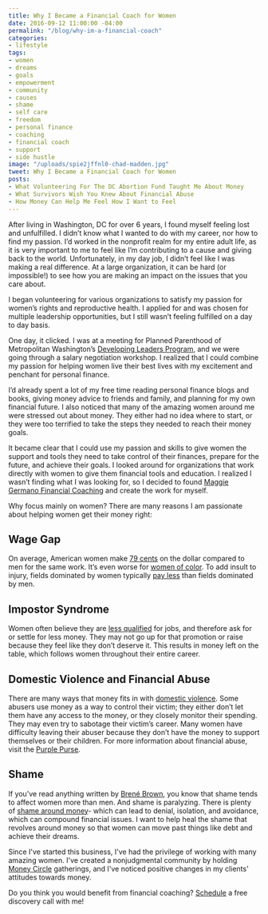 ```yaml
---
title: Why I Became a Financial Coach for Women
date: 2016-09-12 11:00:00 -04:00
permalink: "/blog/why-im-a-financial-coach"
categories:
- lifestyle
tags:
- women
- dreams
- goals
- empowerment
- community
- causes
- shame
- self care
- freedom
- personal finance
- coaching
- financial coach
- support
- side hustle
image: "/uploads/spie2jffnl0-chad-madden.jpg"
tweet: Why I Became a Financial Coach for Women
posts:
- What Volunteering For The DC Abortion Fund Taught Me About Money
- What Survivors Wish You Knew About Financial Abuse
- How Money Can Help Me Feel How I Want to Feel
---
```


After living in Washington, DC for over 6 years, I found myself feeling lost and unfulfilled. I didn’t know what I wanted to do with my career, nor how to find my passion. I’d worked in the nonprofit realm for my entire adult life, as it is very important to me to feel like I’m contributing to a cause and giving back to the world. Unfortunately, in my day job, I didn’t feel like I was making a real difference. At a large organization, it can be hard (or impossible!) to see how you are making an impact on the issues that you care about.

I began volunteering for various organizations to satisfy my passion for women’s rights and reproductive health. I applied for and was chosen for multiple leadership opportunities, but I still wasn’t feeling fulfilled on a day to day basis.

One day, it clicked. I was at a meeting for Planned Parenthood of Metropolitan Washington’s [Developing Leaders Program](https://www.plannedparenthood.org/planned-parenthood-metropolitan-washington-dc/get-involved-locally/developing-leaders-program), and we were going through a salary negotiation workshop. I realized that I could combine my passion for helping women live their best lives with my excitement and penchant for personal finance.

I’d already spent a lot of my free time reading personal finance blogs and books, giving money advice to friends and family, and planning for my own financial future. I also noticed that many of the amazing women around me were stressed out about money. They either had no idea where to start, or they were too terrified to take the steps they needed to reach their money goals.

It became clear that I could use my passion and skills to give women the support and tools they need to take control of their finances, prepare for the future, and achieve their goals. I looked around for organizations that work directly with women to give them financial tools and education. I realized I wasn’t finding what I was looking for, so I decided to found [Maggie Germano Financial Coaching](http://www.maggiegermano.com/) and create the work for myself.

Why focus mainly on women? There are many reasons I am passionate about helping women get their money right:

## Wage Gap

On average, American women make [79 cents](http://www.aauw.org/research/the-simple-truth-about-the-gender-pay-gap/) on the dollar compared to men for the same work. It’s even worse for [women of color](http://www.huffingtonpost.com/entry/wage-gap-women-of-color_us_570beab6e4b0836057a1d98a). To add insult to injury, fields dominated by women typically [pay less](http://www.nytimes.com/2016/03/20/upshot/as-women-take-over-a-male-dominated-field-the-pay-drops.html?_r=0) than fields dominated by men.

## Impostor Syndrome

Women often believe they are [less qualified](http://www.slate.com/articles/business/the_ladder/2016/04/is_impostor_syndrome_real_and_does_it_affect_women_more_than_men.html) for jobs, and therefore ask for or settle for less money. They may not go up for that promotion or raise because they feel like they don’t deserve it. This results in money left on the table, which follows women throughout their entire career.

## Domestic Violence and Financial Abuse

There are many ways that money fits in with [domestic violence](http://nnedv.org/resources/ejresources/about-financial-abuse.html). Some abusers use money as a way to control their victim; they either don’t let them have any access to the money, or they closely monitor their spending. They may even try to sabotage their victim’s career. Many women have difficulty leaving their abuser because they don’t have the money to support themselves or their children. For more information about financial abuse, visit the [Purple Purse](http://purplepurse.com/).

## Shame

If you’ve read anything written by [Brené Brown](http://www.brenebrown.com/), you know that shame tends to affect women more than men. And shame is paralyzing. There is plenty of [shame around money](http://time.com/money/4431560/women-think-money-dailyworth-amanda-steinberg/)- which can lead to denial, isolation, and avoidance, which can compound financial issues. I want to help heal the shame that revolves around money so that women can move past things like debt and achieve their dreams.

Since I've started this business, I've had the privilege of working with many amazing women. I've created a nonjudgmental community by holding [Money Circle](https://www.facebook.com/groups/MoneyCircleGroup/) gatherings, and I've noticed positive changes in my clients' attitudes towards money.

Do you think you would benefit from financial coaching? [Schedule](https://maggiegermanofinancialcoaching.acuityscheduling.com/schedule.php?appointmentType=1359318) a free discovery call with me!
